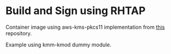 # Build and Sign using RHTAP

Container image using aws-kms-pkcs11 implementation from [this](https://github.com/JackOfMostTrades/aws-kms-pkcs11) repository.


Example using kmm-kmod dummy module.
